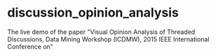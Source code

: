 # discussion_opinion_analysis
The live demo of the paper "Visual Opinion Analysis of Threaded Discussions, Data Mining Workshop (ICDMW), 2015 IEEE International Conference on"
